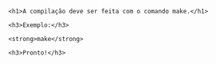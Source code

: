 
	<h1>A compilação deve ser feita com o comando make.</h1>

	<h3>Exemplo:</h3>

	<strong>make</strong>
	
	<h3>Pronto!</h3>
